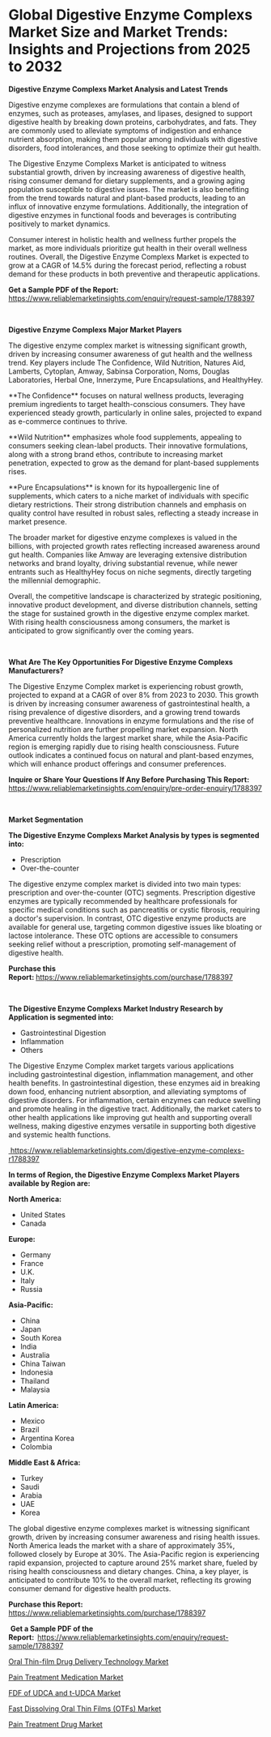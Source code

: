 <p><h1>Global Digestive Enzyme Complexs Market Size and Market Trends: Insights and Projections from 2025 to 2032</h1></p><p><strong>Digestive Enzyme Complexs Market Analysis and Latest Trends</strong></p>
<p><p>Digestive enzyme complexes are formulations that contain a blend of enzymes, such as proteases, amylases, and lipases, designed to support digestive health by breaking down proteins, carbohydrates, and fats. They are commonly used to alleviate symptoms of indigestion and enhance nutrient absorption, making them popular among individuals with digestive disorders, food intolerances, and those seeking to optimize their gut health.</p><p>The Digestive Enzyme Complexs Market is anticipated to witness substantial growth, driven by increasing awareness of digestive health, rising consumer demand for dietary supplements, and a growing aging population susceptible to digestive issues. The market is also benefiting from the trend towards natural and plant-based products, leading to an influx of innovative enzyme formulations. Additionally, the integration of digestive enzymes in functional foods and beverages is contributing positively to market dynamics. </p><p>Consumer interest in holistic health and wellness further propels the market, as more individuals prioritize gut health in their overall wellness routines. Overall, the Digestive Enzyme Complexs Market is expected to grow at a CAGR of 14.5% during the forecast period, reflecting a robust demand for these products in both preventive and therapeutic applications.</p></p>
<p><strong>Get a Sample PDF of the Report:&nbsp;</strong> <a href="https://www.reliablemarketinsights.com/enquiry/request-sample/1788397?utm_campaign=2002&utm_medium=2&utm_source=Github&utm_content=ia&utm_term=09032025&utm_id=digestive-enzyme-complexs">https://www.reliablemarketinsights.com/enquiry/request-sample/1788397</a></p>
<p>&nbsp;</p>
<p><strong>Digestive Enzyme Complexs Major Market Players</strong></p>
<p><p>The digestive enzyme complex market is witnessing significant growth, driven by increasing consumer awareness of gut health and the wellness trend. Key players include The Confidence, Wild Nutrition, Natures Aid, Lamberts, Cytoplan, Amway, Sabinsa Corporation, Noms, Douglas Laboratories, Herbal One, Innerzyme, Pure Encapsulations, and HealthyHey.</p><p>**The Confidence** focuses on natural wellness products, leveraging premium ingredients to target health-conscious consumers. They have experienced steady growth, particularly in online sales, projected to expand as e-commerce continues to thrive.</p><p>**Wild Nutrition** emphasizes whole food supplements, appealing to consumers seeking clean-label products. Their innovative formulations, along with a strong brand ethos, contribute to increasing market penetration, expected to grow as the demand for plant-based supplements rises.</p><p>**Pure Encapsulations** is known for its hypoallergenic line of supplements, which caters to a niche market of individuals with specific dietary restrictions. Their strong distribution channels and emphasis on quality control have resulted in robust sales, reflecting a steady increase in market presence.</p><p>The broader market for digestive enzyme complexes is valued in the billions, with projected growth rates reflecting increased awareness around gut health. Companies like Amway are leveraging extensive distribution networks and brand loyalty, driving substantial revenue, while newer entrants such as HealthyHey focus on niche segments, directly targeting the millennial demographic.</p><p>Overall, the competitive landscape is characterized by strategic positioning, innovative product development, and diverse distribution channels, setting the stage for sustained growth in the digestive enzyme complex market. With rising health consciousness among consumers, the market is anticipated to grow significantly over the coming years.</p></p>
<p>&nbsp;</p>
<p><strong>What Are The Key Opportunities For Digestive Enzyme Complexs Manufacturers?</strong></p>
<p><p>The Digestive Enzyme Complex market is experiencing robust growth, projected to expand at a CAGR of over 8% from 2023 to 2030. This growth is driven by increasing consumer awareness of gastrointestinal health, a rising prevalence of digestive disorders, and a growing trend towards preventive healthcare. Innovations in enzyme formulations and the rise of personalized nutrition are further propelling market expansion. North America currently holds the largest market share, while the Asia-Pacific region is emerging rapidly due to rising health consciousness. Future outlook indicates a continued focus on natural and plant-based enzymes, which will enhance product offerings and consumer preferences.</p></p>
<p><strong>Inquire or Share Your Questions If Any Before Purchasing This Report:</strong> <a href="https://www.reliablemarketinsights.com/enquiry/pre-order-enquiry/1788397?utm_campaign=2002&utm_medium=2&utm_source=Github&utm_content=ia&utm_term=09032025&utm_id=digestive-enzyme-complexs">https://www.reliablemarketinsights.com/enquiry/pre-order-enquiry/1788397</a></p>
<p>&nbsp;</p>
<p><strong>Market Segmentation</strong></p>
<p><strong>The Digestive Enzyme Complexs Market Analysis by types is segmented into:</strong></p>
<p><ul><li>Prescription</li><li>Over-the-counter</li></ul></p>
<p><p>The digestive enzyme complex market is divided into two main types: prescription and over-the-counter (OTC) segments. Prescription digestive enzymes are typically recommended by healthcare professionals for specific medical conditions such as pancreatitis or cystic fibrosis, requiring a doctor's supervision. In contrast, OTC digestive enzyme products are available for general use, targeting common digestive issues like bloating or lactose intolerance. These OTC options are accessible to consumers seeking relief without a prescription, promoting self-management of digestive health.</p></p>
<p><strong>Purchase this Report:&nbsp;</strong><a href="https://www.reliablemarketinsights.com/purchase/1788397?utm_campaign=2002&utm_medium=2&utm_source=Github&utm_content=ia&utm_term=09032025&utm_id=digestive-enzyme-complexs">https://www.reliablemarketinsights.com/purchase/1788397</a></p>
<p>&nbsp;</p>
<p><strong>The Digestive Enzyme Complexs Market Industry Research by Application is segmented into:</strong></p>
<p><ul><li>Gastrointestinal Digestion</li><li>Inflammation</li><li>Others</li></ul></p>
<p><p>The Digestive Enzyme Complex market targets various applications including gastrointestinal digestion, inflammation management, and other health benefits. In gastrointestinal digestion, these enzymes aid in breaking down food, enhancing nutrient absorption, and alleviating symptoms of digestive disorders. For inflammation, certain enzymes can reduce swelling and promote healing in the digestive tract. Additionally, the market caters to other health applications like improving gut health and supporting overall wellness, making digestive enzymes versatile in supporting both digestive and systemic health functions.</p></p>
<p><a href="https://www.reliablemarketinsights.com/digestive-enzyme-complexs-r1788397?utm_campaign=2002&utm_medium=2&utm_source=Github&utm_content=ia&utm_term=09032025&utm_id=digestive-enzyme-complexs">&nbsp;https://www.reliablemarketinsights.com/digestive-enzyme-complexs-r1788397</a></p>
<p><strong>In terms of Region, the Digestive Enzyme Complexs Market Players available by Region are:</strong></p>
<p>
    <p> <strong> North America: </strong>
        <ul>
            <li>United States</li>
            <li>Canada</li>
        </ul>
        </p> 
    <p> <strong> Europe: </strong>
        <ul>
            <li>Germany</li>
            <li>France</li>
            <li>U.K.</li>
            <li>Italy</li>
            <li>Russia</li>
        </ul>
        </p> 
    <p> <strong> Asia-Pacific: </strong>
        <ul>
            <li>China</li>
            <li>Japan</li>
            <li>South Korea</li>
            <li>India</li>
            <li>Australia</li>
            <li>China Taiwan</li>
            <li>Indonesia</li>
            <li>Thailand</li>
            <li>Malaysia</li>
        </ul>
        </p> 
    <p> <strong> Latin America: </strong>
        <ul>
            <li>Mexico</li>
            <li>Brazil</li>
            <li>Argentina Korea</li>
            <li>Colombia</li>
        </ul>
        </p> 
    <p> <strong> Middle East & Africa: </strong>
        <ul>
            <li>Turkey</li>
            <li>Saudi</li>
            <li>Arabia</li>
            <li>UAE</li>
            <li>Korea</li>
        </ul>
    </p>
    </p>
<p><p>The global digestive enzyme complexes market is witnessing significant growth, driven by increasing consumer awareness and rising health issues. North America leads the market with a share of approximately 35%, followed closely by Europe at 30%. The Asia-Pacific region is experiencing rapid expansion, projected to capture around 25% market share, fueled by rising health consciousness and dietary changes. China, a key player, is anticipated to contribute 10% to the overall market, reflecting its growing consumer demand for digestive health products.</p></p>
<p><strong>Purchase this Report: </strong><a href="https://www.reliablemarketinsights.com/purchase/1788397?utm_campaign=2002&utm_medium=2&utm_source=Github&utm_content=ia&utm_term=09032025&utm_id=digestive-enzyme-complexs">https://www.reliablemarketinsights.com/purchase/1788397</a></p>
<p>&nbsp;<strong>Get a Sample PDF of the Report:&nbsp;&nbsp;</strong><a href="https://www.reliablemarketinsights.com/enquiry/request-sample/1788397?utm_campaign=2002&utm_medium=2&utm_source=Github&utm_content=ia&utm_term=09032025&utm_id=digestive-enzyme-complexs">https://www.reliablemarketinsights.com/enquiry/request-sample/1788397</a></p>
<p><strong></strong></p>
<p><p><a href="https://github.com/daphnyvashdi/Market-Research-Report-List-1/blob/main/oral-thin-film-drug-delivery-technology-market.md?utm_campaign=2002&utm_medium=2&utm_source=Github&utm_content=ia&utm_term=09032025&utm_id=digestive-enzyme-complexs">Oral Thin-film Drug Delivery Technology Market</a></p><p><a href="https://github.com/sderolza/Market-Research-Report-List-1/blob/main/pain-treatment-medication-market.md?utm_campaign=2002&utm_medium=2&utm_source=Github&utm_content=ia&utm_term=09032025&utm_id=digestive-enzyme-complexs">Pain Treatment Medication Market</a></p><p><a href="https://github.com/kryshaprilbb/Market-Research-Report-List-1/blob/main/fdf-of-udca-and-t-udca-market.md?utm_campaign=2002&utm_medium=2&utm_source=Github&utm_content=ia&utm_term=09032025&utm_id=digestive-enzyme-complexs">FDF of UDCA and t-UDCA Market</a></p><p><a href="https://github.com/ijffseandy/Market-Research-Report-List-1/blob/main/fast-dissolving-oral-thin-films-otfs-market.md?utm_campaign=2002&utm_medium=2&utm_source=Github&utm_content=ia&utm_term=09032025&utm_id=digestive-enzyme-complexs">Fast Dissolving Oral Thin Films (OTFs) Market</a></p><p><a href="https://github.com/kolffmaris58/Market-Research-Report-List-1/blob/main/pain-treatment-drug-market.md?utm_campaign=2002&utm_medium=2&utm_source=Github&utm_content=ia&utm_term=09032025&utm_id=digestive-enzyme-complexs">Pain Treatment Drug Market</a></p></p>